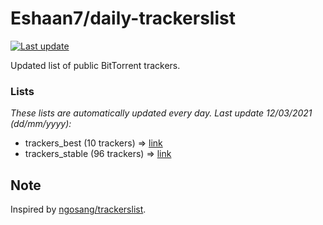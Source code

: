 
# Eshaan7/daily-trackerslist 

[![Last update](https://img.shields.io/badge/Last%20update-12/03/2021-blue.svg)](#)

Updated list of public BitTorrent trackers.

### Lists
*These lists are automatically updated every day. Last update 12/03/2021 (_dd/mm/yyyy_):*

* trackers_best (10 trackers) => [link](https://raw.githubusercontent.com/eshaan7/daily-trackerslist/master/trackers_best.txt)
* trackers_stable (96 trackers) => [link](https://raw.githubusercontent.com/eshaan7/daily-trackerslist/master/trackers_stable.txt)

## Note

Inspired by [ngosang/trackerslist](https://github.com/ngosang/trackerslist).
